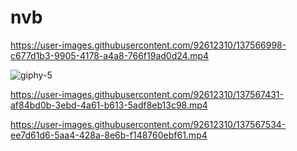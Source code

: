 # nvb

https://user-images.githubusercontent.com/92612310/137566998-c677d1b3-9905-4178-a4a8-766f19ad0d24.mp4

![giphy-5](https://user-images.githubusercontent.com/92612310/137567361-b0ac18a4-18e8-43c7-92ef-80bf772eb9d7.gif)


https://user-images.githubusercontent.com/92612310/137567431-af84bd0b-3ebd-4a61-b613-5adf8eb13c98.mp4



https://user-images.githubusercontent.com/92612310/137567534-ee7d61d6-5aa4-428a-8e6b-f148760ebf61.mp4

